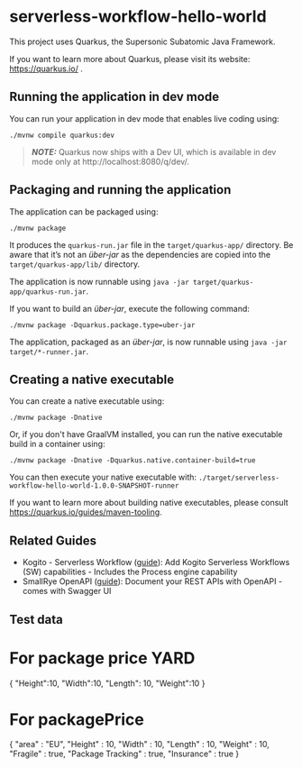 # serverless-workflow-hello-world

This project uses Quarkus, the Supersonic Subatomic Java Framework.

If you want to learn more about Quarkus, please visit its website: https://quarkus.io/ .

## Running the application in dev mode

You can run your application in dev mode that enables live coding using:
```shell script
./mvnw compile quarkus:dev
```

> **_NOTE:_**  Quarkus now ships with a Dev UI, which is available in dev mode only at http://localhost:8080/q/dev/.

## Packaging and running the application

The application can be packaged using:
```shell script
./mvnw package
```
It produces the `quarkus-run.jar` file in the `target/quarkus-app/` directory.
Be aware that it’s not an _über-jar_ as the dependencies are copied into the `target/quarkus-app/lib/` directory.

The application is now runnable using `java -jar target/quarkus-app/quarkus-run.jar`.

If you want to build an _über-jar_, execute the following command:
```shell script
./mvnw package -Dquarkus.package.type=uber-jar
```

The application, packaged as an _über-jar_, is now runnable using `java -jar target/*-runner.jar`.

## Creating a native executable

You can create a native executable using: 
```shell script
./mvnw package -Dnative
```

Or, if you don't have GraalVM installed, you can run the native executable build in a container using: 
```shell script
./mvnw package -Dnative -Dquarkus.native.container-build=true
```

You can then execute your native executable with: `./target/serverless-workflow-hello-world-1.0.0-SNAPSHOT-runner`

If you want to learn more about building native executables, please consult https://quarkus.io/guides/maven-tooling.

## Related Guides

- Kogito - Serverless Workflow ([guide](https://quarkus.io/version/2.13/guides/kogito)): Add Kogito Serverless Workflows (SW) capabilities - Includes the Process engine capability
- SmallRye OpenAPI ([guide](https://quarkus.io/guides/openapi-swaggerui)): Document your REST APIs with OpenAPI - comes with Swagger UI

## Test data 

# For package price YARD
{ "Height":10, "Width":10, "Length": 10, "Weight":10 }

# For packagePrice
{
  "area" : "EU",
  "Height" : 10,
  "Width" : 10,
  "Length" : 10,
  "Weight" : 10,
  "Fragile" : true,
  "Package Tracking" : true,
  "Insurance" : true
}
